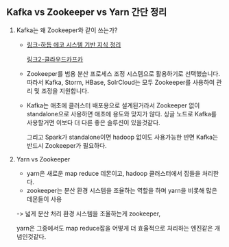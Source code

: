 ## Kafka vs Zookeeper vs Yarn 간단 정리     

1. Kafka는 왜 Zookeeper와 같이 쓰는가?

   - [링크-하둡 에코 시스템 기반 지식 정리](https://qkqhxla1.tistory.com/1118) 

     [링크2-클라우드카프카](https://www.cloudkarafka.com/blog/cloudkarafka-what-is-zookeeper.html) 

   - Zookeeper를 범용 분산 프로세스 조정 시스템으로 활용하기로 선택했습니다. 따라서 Kafka, Storm, HBase, SolrCloud는 모두 Zookeeper를 사용하여 관리 및 조정을 지원합니다.

   - Kafka는 애초에 클러스터 배포용으로 설계된거라서 Zookeeper 없이 standalone으로 사용하면 애초에 용도와 맞지가 않다. 싱글 노드로 Kafka를 사용할거면 이보다 더 다른 좋은 솔루션이 있을것같다.

     그리고 Spark가 standalone이면 hadoop 없이도 사용가능한 반면 Kafka는 반드시 Zookeeper가 필요하다.

2. Yarn vs Zookeeper

   - yarn은 새로운 map reduce 데몬이고, hadoop 클러스터에서 잡들을 처리한다.
   - zookeeper는 분산 환경 시스템을 조율하는 역할을 하며 yarn을 비롯해 많은 데몬들이 사용

   -> 넓게 분산 처리 환경 시스템을 조율하는게 zookeeper,

   yarn은 그중에서도 map reduce잡을 어떻게 더 효율적으로 처리하는 엔진같은 개념인것같다.